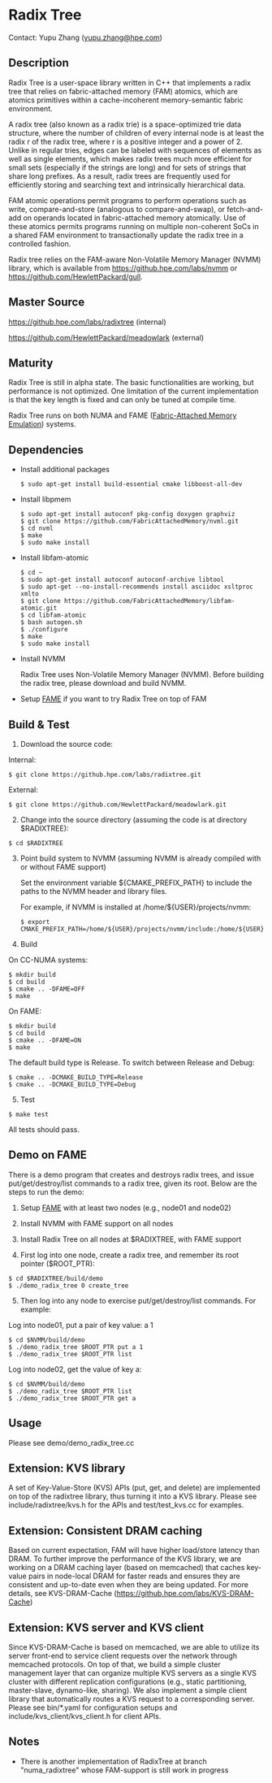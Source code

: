 # Radix Tree

Contact: Yupu Zhang (yupu.zhang@hpe.com)

## Description
Radix Tree is a user-space library written in C++ that implements a radix tree that relies on
fabric-attached memory (FAM) atomics, which are atomics primitives within a cache-incoherent
memory-semantic fabric environment.

A radix tree (also known as a radix trie) is a space-optimized trie data structure, where the number
of children of every internal node is at least the radix r of the radix tree, where r is a positive
integer and a power of 2. Unlike in regular tries, edges can be labeled with sequences of elements
as well as single elements, which makes radix trees much more efficient for small sets (especially
if the strings are long) and for sets of strings that share long prefixes. As a result, radix trees
are frequently used for efficiently storing and searching text and intrinsically hierarchical data.

FAM atomic operations permit programs to perform operations such as write, compare-and-store
(analogous to compare-and-swap), or fetch-and-add on operands located in fabric-attached memory
atomically. Use of these atomics permits programs running on multiple non-coherent SoCs in a shared
FAM environment to transactionally update the radix tree in a controlled fashion.

Radix tree relies on the FAM-aware Non-Volatile Memory Manager (NVMM) library, which is available
from https://github.hpe.com/labs/nvmm or https://github.com/HewlettPackard/gull.

## Master Source

https://github.hpe.com/labs/radixtree (internal)

https://github.com/HewlettPackard/meadowlark (external)

## Maturity
Radix Tree is still in alpha state. The basic functionalities are working, but performance is
not optimized. One limitation of the current implementation is that the key length is fixed and can
only be tuned at compile time.

Radix Tree runs on both NUMA and FAME ([Fabric-Attached Memory
 Emulation](https://github.com/HewlettPackard/mdc-toolkit/blob/master/guide-FAME.md)) systems.

## Dependencies

- Install additional packages

  ```
  $ sudo apt-get install build-essential cmake libboost-all-dev
  ```

- Install libpmem

  ```
  $ sudo apt-get install autoconf pkg-config doxygen graphviz
  $ git clone https://github.com/FabricAttachedMemory/nvml.git
  $ cd nvml
  $ make
  $ sudo make install
  ```

- Install libfam-atomic

  ```
  $ cd ~
  $ sudo apt-get install autoconf autoconf-archive libtool
  $ sudo apt-get --no-install-recommends install asciidoc xsltproc xmlto
  $ git clone https://github.com/FabricAttachedMemory/libfam-atomic.git
  $ cd libfam-atomic
  $ bash autogen.sh
  $ ./configure
  $ make
  $ sudo make install
  ```

- Install NVMM

  Radix Tree uses Non-Volatile Memory Manager (NVMM). Before building the radix tree, please
  download and build NVMM.

- Setup [FAME](https://github.hpe.com/labs/mdc-toolkit/blob/master/guide-FAME.md) if you want to try Radix Tree on top of FAM

## Build & Test

1. Download the source code:

 Internal:
 ```
 $ git clone https://github.hpe.com/labs/radixtree.git
 ```

 External:
 ```
 $ git clone https://github.com/HewlettPackard/meadowlark.git
 ```

2. Change into the source directory (assuming the code is at directory $RADIXTREE):

 ```
 $ cd $RADIXTREE
 ```

3. Point build system to NVMM (assuming NVMM is already compiled with or without FAME support)
   
   Set the environment variable ${CMAKE_PREFIX_PATH} to include the 
   paths to the NVMM header and library files. 

   For example, if NVMM is installed at /home/${USER}/projects/nvmm:

   ```
   $ export CMAKE_PREFIX_PATH=/home/${USER}/projects/nvmm/include:/home/${USER}/projects/nvmm/build/src
   ```

4. Build

 On CC-NUMA systems:

 ```
 $ mkdir build
 $ cd build
 $ cmake .. -DFAME=OFF
 $ make
 ```

 On FAME:

 ```
 $ mkdir build
 $ cd build
 $ cmake .. -DFAME=ON
 $ make
 ```

 The default build type is Release. To switch between Release and Debug:
 ```
 $ cmake .. -DCMAKE_BUILD_TYPE=Release
 $ cmake .. -DCMAKE_BUILD_TYPE=Debug
 ```

5. Test

 ```
 $ make test
 ```
 All tests should pass.

## Demo on FAME

There is a demo program that creates and destroys radix trees, and issue put/get/destroy/list
commands to a radix tree, given its root. Below are the steps to run the demo:

1. Setup [FAME](https://github.hpe.com/labs/mdc-toolkit/blob/master/guide-FAME.md) with at least two nodes (e.g., node01 and node02)

2. Install NVMM with FAME support on all nodes

3. Install Radix Tree on all nodes at $RADIXTREE, with FAME support

4. First log into one node, create a radix tree, and remember its root pointer ($ROOT_PTR):

 ```
 $ cd $RADIXTREE/build/demo
 $ ./demo_radix_tree 0 create_tree
 ```

5. Then log into any node to exercise put/get/destroy/list commands. For example:

 Log into node01, put a pair of key value: a 1

 ```
 $ cd $NVMM/build/demo
 $ ./demo_radix_tree $ROOT_PTR put a 1
 $ ./demo_radix_tree $ROOT_PTR list
 ```

 Log into node02, get the value of key a:
 ```
 $ cd $NVMM/build/demo
 $ ./demo_radix_tree $ROOT_PTR list
 $ ./demo_radix_tree $ROOT_PTR get a
 ```

## Usage

Please see demo/demo_radix_tree.cc

## Extension: KVS library

A set of Key-Value-Store (KVS) APIs (put, get, and delete) are implemented on top of the radixtree library, thus turning it
into a KVS library. Please see include/radixtree/kvs.h for the APIs and test/test_kvs.cc for
examples.

## Extension: Consistent DRAM caching

Based on current expectation, FAM will have higher load/store latency than DRAM. To further improve
the performance of the KVS library, we are working on a DRAM caching layer (based on memcached) that
caches key-value pairs in node-local DRAM for faster reads and ensures they are consistent and
up-to-date even when they are being updated. For more details, see KVS-DRAM-Cache
(https://github.hpe.com/labs/KVS-DRAM-Cache) 

## Extension: KVS server and KVS client

Since KVS-DRAM-Cache is based on memcached, we are able to utilize its server front-end to service
client requests over the network through memcached protocols. On top of that, we build a simple cluster
management layer that can organize multiple KVS servers as a single KVS cluster with different
replication configurations (e.g., static partitioning, master-slave, dynamo-like, sharing). We also
implement a simple client library that automatically routes a KVS request to a corresponding
server. Please see bin/*.yaml for configuration setups and include/kvs_client/kvs_client.h for
client APIs. 

## Notes
- There is another implementation of RadixTree at branch "numa_radixtree" whose FAM-support is still
work in progress
